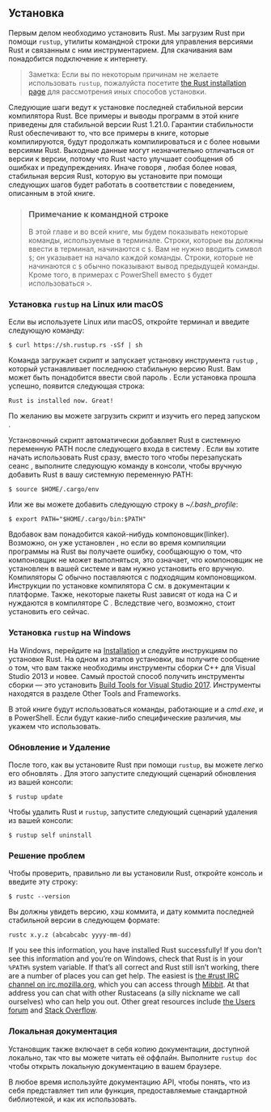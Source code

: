 ## Установка 

Первым делом необходимо установить Rust. Мы загрузим Rust при помощи `rustup`,
утилиты командной строки для управления версиями Rust и связанным с ним инструментарием. Для скачивания вам понадобится
подключение к интернету.

> Заметка: Если вы по некоторым причинам не желаете использовать `rustup`, пожалуйста посетите [the Rust
> installation page](https://www.rust-lang.org/install.html) для рассмотрения иных способов установки.

Следующие шаги ведут к установке последней стабильной версии компилятора Rust. Все
примеры и выводы программ в этой книге приведены для стабильной версии Rust 1.21.0. Гарантии стабильности Rust обеспечивают то, что все примеры в книге, которые компилируются, будут продолжать компилироваться и с более новыми версиями Rust. Выходные данные могут незначительно отличаться от версии к 
версии, потому что Rust часто улучшает сообщения об ошибках и предупреждениях. Иначе говоря
, любая более новая, стабильная версия Rust, которую вы установите при помощи следующих шагов будет работать
 в соответствии с поведением, описанным в этой книге.

> ### Примечание к командной строке
>
> В этой главе и во всей книге, мы будем показывать некоторые команды, используемые в
> терминале. Строки, которые вы должны ввести в терминал, начинаются с `$`. Вам
> не нужно вводить символ `$`; он указывает на начало каждой 
> команды. Строки, которые не начинаются с `$` обычно показывают вывод
> предыдущей команды. Кроме того, в примерах с PowerShell вместо `$` будет
> использоваться `>`.

### Установка `rustup` на Linux или macOS

Если вы используете Linux или macOS, откройте терминал и введите следующую команду:

```text
$ curl https://sh.rustup.rs -sSf | sh
```

Команда загружает скрипт и запускает установку инструмента `rustup`
, который устанавливает последнюю стабильную версию Rust. Вам может быть понадобится ввести свой пароль
. Если установка прошла успешно, появится следующая строка:

```text
Rust is installed now. Great!
```

По желанию вы можете загрузить скрипт и изучить его перед запуском
.

Установочный скрипт автоматически добавляет Rust в системную переменную PATH после следующего входа в систему
. Если вы хотите начать использовать Rust сразу, вместо того чтобы перезапускать сеанс
, выполните следующую команду в консоли, чтобы вручную добавить Rust в вашу системную переменную
 PATH:

```text
$ source $HOME/.cargo/env
```

Или же вы можете добавить следующую строку в *~/.bash_profile*:

```text
$ export PATH="$HOME/.cargo/bin:$PATH"
```

Вдобавок вам понадобится какой-нибудь компоновщик(linker). Возможно, он уже установлен , но если во время компиляции программы на Rust вы получаете ошибку, сообщающую о том, что компоновщик не может выполняться,  это означает, что компоновщик не установлен в вашей системе и вам нужно установить его вручную. Компиляторы C обычно поставляются с
подходящим компоновщиком. Инструкции по установке компилятора C см. в документации к платформе. Также, некоторые пакеты Rust зависят от кода на C и нуждаются в компиляторе C
. Вследствие чего, возможно, стоит установить его сейчас.

### Установка `rustup` на Windows

На Windows, перейдите на [Installation][install] и следуйте
инструкциям по установке Rust. На одном из этапов установки, вы
получите сообщение о том, что вам также необходимы инструменты сборки C++ для
Visual Studio 2013 и новее. Самый простой способ получить инструменты сборки — это установить
[Build Tools for Visual Studio 2017][visualstudio]. Инструменты находятся в разделе
Other Tools and Frameworks.

[install]: https://www.rust-lang.org/install.html
[visualstudio]: https://www.visualstudio.com/downloads/

В этой книге будут использоваться команды, работающие и а *cmd.exe*, и в PowerShell.
Если будут какие-либо специфические различия, мы укажем что использовать.

### Обновление и Удаление

 После того, как вы установите Rust при помощи `rustup`, вы можете легко его обновлять
. Для этого запустите следующий сценарий обновления из вашей консоли:

```text
$ rustup update
```

Чтобы удалить Rust и `rustup`, запустите следующий сценарий удаления из вашей консоли:

```text
$ rustup self uninstall
```

### Решение проблем

Чтобы проверить, правильно ли вы установили Rust, откройте консоль и введите эту
строку:

```text
$ rustc --version
```

 Вы должны увидеть версию, хэш коммита, и дату коммита последней стабильной версии
в следующем формате:

```text
rustc x.y.z (abcabcabc yyyy-mm-dd)
```

If you see this information, you have installed Rust successfully! If you don’t
see this information and you’re on Windows, check that Rust is in your `%PATH%`
system variable. If that’s all correct and Rust still isn’t working, there are
a number of places you can get help. The easiest is [the #rust IRC channel on
irc.mozilla.org][irc]<!-- ignore -->, which you can access through
[Mibbit][mibbit]. At that address you can chat with other Rustaceans (a silly
nickname we call ourselves) who can help you out. Other great resources include
[the Users forum][users] and [Stack Overflow][stackoverflow].

[irc]: irc://irc.mozilla.org/#rust
[mibbit]: http://chat.mibbit.com/?server=irc.mozilla.org&channel=%23rust
[users]: https://users.rust-lang.org/
[stackoverflow]: http://stackoverflow.com/questions/tagged/rust

### Локальная документация

Установщик также включает в себя копию документации, доступной локально, так что вы можете
читать её оффлайн. Выполните `rustup doc` чтобы открыть локальную документацию в вашем
браузере.

В любое время используйте документацию API, чтобы понять, что из себя представляет тип или функция, предоставляемые стандартной библиотекой, и как их использовать.
